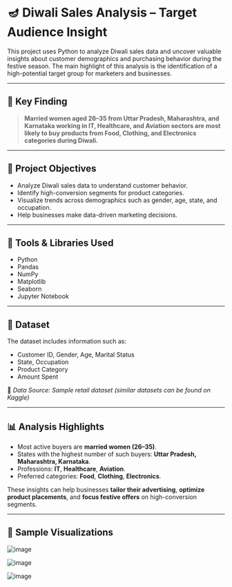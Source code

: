 # 🪔 Diwali Sales Analysis – Target Audience Insight

This project uses Python to analyze Diwali sales data and uncover valuable insights about customer demographics and purchasing behavior during the festive season. The main highlight of this analysis is the identification of a high-potential target group for marketers and businesses.

---

## 🎯 Key Finding

> **Married women aged 26–35 from Uttar Pradesh, Maharashtra, and Karnataka working in IT, Healthcare, and Aviation sectors are most likely to buy products from Food, Clothing, and Electronics categories during Diwali.**

---

## 📌 Project Objectives

- Analyze Diwali sales data to understand customer behavior.
- Identify high-conversion segments for product categories.
- Visualize trends across demographics such as gender, age, state, and occupation.
- Help businesses make data-driven marketing decisions.

---

## 🧰 Tools & Libraries Used

- Python
- Pandas
- NumPy
- Matplotlib
- Seaborn
- Jupyter Notebook

---

## 📂 Dataset

The dataset includes information such as:
- Customer ID, Gender, Age, Marital Status
- State, Occupation
- Product Category
- Amount Spent

📌 *Data Source: Sample retail dataset (similar datasets can be found on Kaggle)*

---

## 📊 Analysis Highlights

- Most active buyers are **married women (26–35)**.
- States with the highest number of such buyers: **Uttar Pradesh, Maharashtra, Karnataka**.
- Professions: **IT**, **Healthcare**, **Aviation**.
- Preferred categories: **Food**, **Clothing**, **Electronics**.

These insights can help businesses **tailor their advertising**, **optimize product placements**, and **focus festive offers** on high-conversion segments.

---

## 📸 Sample Visualizations

![image](https://github.com/user-attachments/assets/8c84b3d7-c2ba-405d-968e-20b25df1fbd9)

![image](https://github.com/user-attachments/assets/a6e575f7-fbe2-4896-939d-bce52ed1063e)

![image](https://github.com/user-attachments/assets/f6e7a106-1547-41fd-8443-e1930176d04d)




